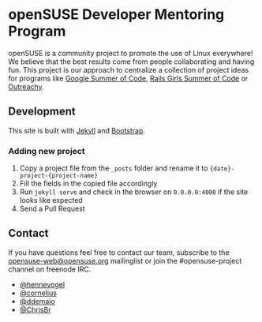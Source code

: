 # openSUSE Developer Mentoring Program
openSUSE is a community project to promote the use of Linux everywhere!
We believe that the best results come from people collaborating and having fun.
This project is our approach to centralize a collection of project ideas for programs like [Google Summer of Code](https://developers.google.com/open-source/gsoc/), [Rails Girls Summer of Code](http://railsgirlssummerofcode.org/) or [Outreachy](https://www.gnome.org/outreachy/).

## Development
This site is built with [Jekyll](https://github.com/jekyll/jekyll) and [Bootstrap](https://github.com/twbs/bootstrap).

### Adding new project
1. Copy a project file from the ``_posts`` folder and rename it to ``{date}-project-{project-name}``
2. Fill the fields in the copied file accordingly
3. Run ``jekyll serve`` and check in the browser on ``0.0.0.0:4000`` if the site looks like expected
4. Send a Pull Request

## Contact
If you have questions feel free to contact our team, subscribe to the opensuse-web@opensuse.org mailinglist or join the #opensuse-project channel on freenode IRC.

- [@hennevogel](https://github.com/hennevogel)
- [@cornelius](https://github.com/cornelius)
- [@ddemaio](https://github.com/ddemaio)
- [@ChrisBr](https://github.com/chrisbr)
